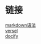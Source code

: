 # 链接
[markdown语法](https://markdown.com.cn/extended-syntax/footnotes.html)  
[versel](https://vercel.com/sjyzy/notes)  
[docify](https://docsify.js.org/#/zh-cn/)
